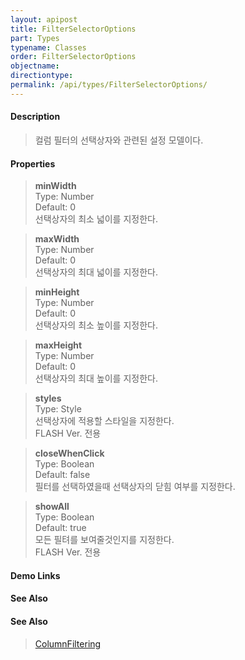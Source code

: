 ```yaml
---
layout: apipost
title: FilterSelectorOptions
part: Types
typename: Classes
order: FilterSelectorOptions
objectname: 
directiontype: 
permalink: /api/types/FilterSelectorOptions/
---
```


#### Description

> 컬럼 필터의 선택상자와 관련된 설정 모델이다.

#### Properties

> **minWidth**  
> Type: Number  
> Default: 0  
> 선택상자의 최소 넓이를 지정한다.  

> **maxWidth**  
> Type: Number  
> Default: 0  
> 선택상자의 최대 넓이를 지정한다.  

> **minHeight**  
> Type: Number  
> Default: 0  
> 선택상자의 최소 높이를 지정한다.  

> **maxHeight**  
> Type: Number  
> Default: 0  
> 선택상자의 최대 높이를 지정한다.  

> **styles**  
> Type: Style  
> 선택상자에 적용할 스타일을 지정한다.  
> FLASH Ver. 전용  

> **closeWhenClick**  
> Type: Boolean  
> Default: false  
> 필터를 선택하였을때 선택상자의 닫힘 여부를 지정한다.  

> **showAll**  
> Type: Boolean  
> Default: true  
> 모든 필텨를 보여줄것인지를 지정한다.  
> FLASH Ver. 전용  

#### Demo Links
#### See Also

#### See Also

> [ColumnFiltering](http://demo.realgrid.net/Demo/ColumnFiltering)




